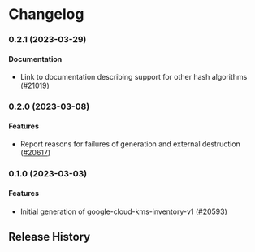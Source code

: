 # Changelog

### 0.2.1 (2023-03-29)

#### Documentation

* Link to documentation describing support for other hash algorithms ([#21019](https://github.com/googleapis/google-cloud-ruby/issues/21019)) 

### 0.2.0 (2023-03-08)

#### Features

* Report reasons for failures of generation and external destruction ([#20617](https://github.com/googleapis/google-cloud-ruby/issues/20617)) 

### 0.1.0 (2023-03-03)

#### Features

* Initial generation of google-cloud-kms-inventory-v1 ([#20593](https://github.com/googleapis/google-cloud-ruby/issues/20593)) 

## Release History
